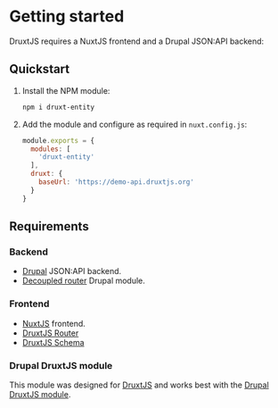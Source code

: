 # Getting started

DruxtJS requires a NuxtJS frontend and a Drupal JSON:API backend:

## Quickstart

1. Install the NPM module:
    ```sh
    npm i druxt-entity
    ```

2. Add the module and configure as required in `nuxt.config.js`:
    ```js
    module.exports = {
      modules: [
        'druxt-entity'
      ],
      druxt: {
        baseUrl: 'https://demo-api.druxtjs.org'
      }
    }
    ```

## Requirements

### Backend
- [Drupal](https://drupal.org) JSON:API backend.
- [Decoupled router](https://www.drupal.org/project/decoupled_router) Drupal module.

### Frontend
- [NuxtJS](https://nuxtjs.org) frontend.
- [DruxtJS Router](https://druxt.github.io/druxt-router)
- [DruxtJS Schema](https://druxt.github.io/druxt-schema)

### Drupal DruxtJS module

This module was designed for [DruxtJS](https://druxtjs.org) and works best with the [Drupal DruxtJS module](https://www.drupal.org/project/druxt).
